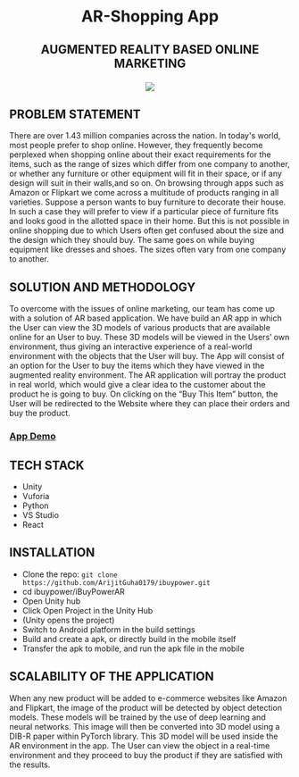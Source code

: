 # <p align="center"> AR-Shopping App </p>

## <p align="center"> AUGMENTED REALITY BASED ONLINE MARKETING </p>

<p align="center">
    <img src="https://user-images.githubusercontent.com/79036525/167281510-34680634-65de-448c-a8ff-e1a6c9cfb277.png">
 </p>
 
## PROBLEM STATEMENT
There are over 1.43 million companies across the nation. In today's world, most people prefer to shop online. However, they frequently become perplexed when shopping online about their exact requirements for the items, such as the range of sizes which differ from one company to another, or whether any furniture or other equipment will fit in their space, or if any design will suit in their walls,and so on. On browsing through apps such as Amazon or Flipkart we come across a multitude of products ranging in all varieties. Suppose a person wants to buy furniture to decorate their house. In such a case they will prefer to view if a particular piece of furniture fits and looks good in the allotted space in their home. But this is not possible in online shopping due to which Users often get confused about the size and the design which they should buy. The same goes on while buying equipment like dresses and shoes. The sizes often vary from one company to another. 

## SOLUTION AND METHODOLOGY
To overcome with the issues of online marketing, our team has come up with a solution of AR based application. We have build an AR app in which the User can view the 3D models of various products that are available online for an User to buy. These 3D models will be viewed in the Users’ own environment, thus giving an interactive experience of a real-world environment with the objects that the User will buy. The App will consist of an option for the User to buy the items which they have viewed in the augmented reality environment. The AR application will portray the product in real world, which would give a clear idea to the customer about the product he is going to buy. On clicking on the “Buy This Item” button, the User will be redirected to the Website where they can place their orders and buy the product.


### [App Demo](https://drive.google.com/file/d/1R8HHuFPWm5IM6Sol4fmu92uKqJaS5nuM/view?usp=sharing)

## TECH STACK
* Unity
* Vuforia
* Python
* VS Studio
* React
## INSTALLATION
* Clone the repo: ```git clone https://github.com/ArijitGuha0179/ibuypower.git```
* cd ibuypower/iBuyPowerAR 
* Open Unity hub
* Click Open Project in the Unity Hub
* (Unity opens the project)
* Switch to Android platform in the build settings
* Build and create a apk, or directly build in the mobile itself
* Transfer the apk to mobile, and run the apk file in the mobile
## SCALABILITY OF THE APPLICATION
When any new product will be added to e-commerce websites like Amazon and Flipkart, the image of the product will be detected by object detection models. These models will be trained by the use of deep learning and neural networks. This image will then be converted into 3D model using a DIB-R paper within PyTorch library. This 3D model will be used inside the AR environment in the app. The User can view the object in a real-time environment and they proceed to buy the product if they are satisfied with the results.


